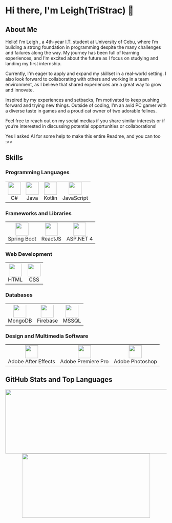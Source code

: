# Hi there, I'm Leigh(TriStrac) 🎇

## About Me

Hello! I'm Leigh , a 4th-year I.T. student at University of Cebu, where I’m building a strong foundation in programming despite the many challenges and failures along the way. My journey has been full of learning experiences, and I'm excited about the future as I focus on studying and landing my first internship.

Currently, I'm eager to apply and expand my skillset in a real-world setting. I also look forward to collaborating with others and working in a team environment, as I believe that shared experiences are a great way to grow and innovate.

Inspired by my experiences and setbacks, I’m motivated to keep pushing forward and trying new things. Outside of coding, I’m an avid PC gamer with a diverse taste in games and a proud cat owner of two adorable felines.

Feel free to reach out on my social medias if you share similar interests or if you’re interested in discussing potential opportunities or collaborations!

Yes I asked AI for some help to make this entire Readme, and you can too :>>

## Skills

### Programming Languages
<table>
  <tr>
    <td align="center">
      <img src="https://cdn.jsdelivr.net/gh/devicons/devicon/icons/csharp/csharp-original.svg" width="40" height="40"/>
      <br>C#
    </td>
    <td align="center">
      <img src="https://cdn.jsdelivr.net/gh/devicons/devicon/icons/java/java-original.svg" width="40" height="40"/>
      <br>Java
    </td>
    <td align="center">
      <img src="https://cdn.jsdelivr.net/gh/devicons/devicon/icons/kotlin/kotlin-original.svg" width="40" height="40"/>
      <br>Kotlin
    </td>
    <td align="center">
      <img src="https://cdn.jsdelivr.net/gh/devicons/devicon/icons/javascript/javascript-original.svg" width="40" height="40"/>
      <br>JavaScript
    </td>
  </tr>
</table>

### Frameworks and Libraries
<table>
  <tr>
    <td align="center">
      <img src="https://cdn.jsdelivr.net/gh/devicons/devicon/icons/spring/spring-original.svg" width="40" height="40"/>
      <br>Spring Boot
    </td>
    <td align="center">
      <img src="https://cdn.jsdelivr.net/gh/devicons/devicon/icons/react/react-original.svg" width="40" height="40"/>
      <br>ReactJS
    </td>
    <td align="center">
      <img src="https://cdn.jsdelivr.net/gh/devicons/devicon/icons/dotnetcore/dotnetcore-original.svg" width="40" height="40"/>
      <br>ASP.NET 4
    </td>
  </tr>
</table>

### Web Development
<table>
  <tr>
    <td align="center">
      <img src="https://cdn.jsdelivr.net/gh/devicons/devicon/icons/html5/html5-original.svg" width="40" height="40"/>
      <br>HTML
    </td>
    <td align="center">
      <img src="https://cdn.jsdelivr.net/gh/devicons/devicon/icons/css3/css3-original.svg" width="40" height="40"/>
      <br>CSS
    </td>
  </tr>
</table>

### Databases
<table>
  <tr>
    <td align="center">
      <img src="https://cdn.jsdelivr.net/gh/devicons/devicon/icons/mongodb/mongodb-original.svg" width="40" height="40"/>
      <br>MongoDB
    </td>
    <td align="center">
      <img src="https://cdn.jsdelivr.net/gh/devicons/devicon/icons/firebase/firebase-original.svg" width="40" height="40"/>
      <br>Firebase
    </td>
    <td align="center">
      <img src="https://cdn.jsdelivr.net/gh/devicons/devicon/icons/microsoftsqlserver/microsoftsqlserver-original.svg" width="40" height="40"/>
      <br>MSSQL
    </td>
  </tr>
</table>

### Design and Multimedia Software
<table>
  <tr>
    <td align="center">
      <img src="https://cdn.jsdelivr.net/gh/devicons/devicon/icons/aftereffects/aftereffects-original.svg" width="40" height="40"/>
      <br>Adobe After Effects
    </td>
    <td align="center">
      <img src="https://cdn.jsdelivr.net/gh/devicons/devicon/icons/premierepro/premierepro-original.svg" width="40" height="40"/>
      <br>Adobe Premiere Pro
    </td>
    <td align="center">
      <img src="https://cdn.jsdelivr.net/gh/devicons/devicon/icons/photoshop/photoshop-original.svg" width="40" height="40"/>
      <br>Adobe Photoshop
    </td>
  </tr>
</table>

## GitHub Stats and Top Languages
<p align="center">
  <img width="600" height="200" src="https://github-readme-stats.vercel.app/api?username=TriStrac&show_icons=true&theme=radical">
  <img width="400" height="200" src="https://github-readme-stats.vercel.app/api/top-langs/?username=TriStrac&layout=donut&theme=radical&hide=css,HTML">
</p>
